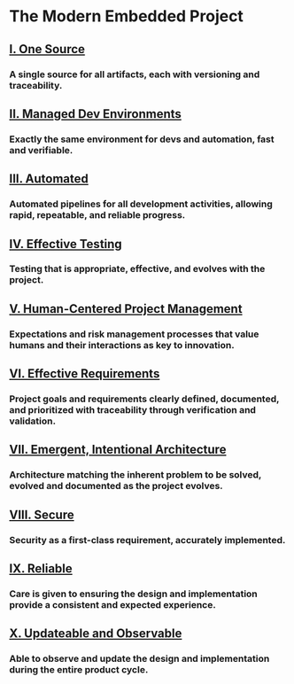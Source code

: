 The Modern Embedded Project
===========================

## [I. One Source](.)
### A single source for all artifacts, each with versioning and traceability.
## [II. Managed Dev Environments](.)
### Exactly the same environment for devs and automation, fast and verifiable.
## [III. Automated](.)
### Automated pipelines for all development activities, allowing rapid, repeatable, and reliable progress.
## [IV. Effective Testing](.)
### Testing that is appropriate, effective, and evolves with the project.
## [V. Human-Centered Project Management](.)
### Expectations and risk management processes that value humans and their interactions as key to innovation.
## [VI. Effective Requirements](.)
### Project goals and requirements clearly defined, documented, and prioritized with traceability through verification and validation.
## [VII. Emergent, Intentional Architecture](.)
### Architecture matching the inherent problem to be solved, evolved and documented as the project evolves.

## [VIII. Secure](.)
### Security as a first-class requirement, accurately implemented.

## [IX. Reliable](.)
### Care is given to ensuring the design and implementation provide a consistent and expected experience.

## [X. Updateable and Observable](.)
### Able to observe and update the design and implementation during the entire product cycle.
